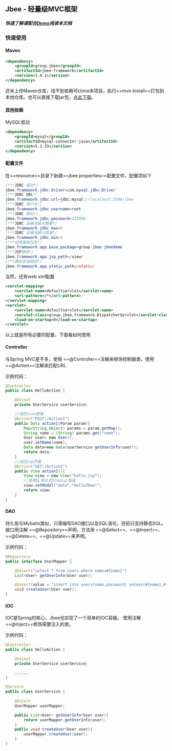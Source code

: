 ## Jbee -  轻量级MVC框架

##### 快速了解请配合[Demo](https://github.com/emmmhby/Jbeedemo)阅读本文档

### 快速使用

#### Maven
```XML
<dependency>
    <groupId>group.jbee</groupId>
    <artifactId>jbee-framework</artifactId>
    <version>1.0.1</version>
</dependency>
```
还未上传Maven仓库，找不到依赖可clone本项目，执行==mvn
install==打包到本地仓库。也可以直接下载jar包，[点此下载](https://pan.baidu.com/s/1mkmpWWK)。

#### 其他依赖
MySQL驱动
```XML
<dependency>
    <groupId>mysql</groupId>
    <artifactId>mysql-connector-java</artifactId>
    <version>5.1.33</version>
</dependency>
```
#### 配置文件
在==resource==目录下新建==jbee.properties==配置文件，配置项如下

```Java
/***JDBC 驱动*/
jbee.framework.jdbc.driver=com.mysql.jdbc.Driver
/***JDBC URL*/
jbee.framework.jdbc.url=jdbc:mysql://localhost:3306/jbee
/***JDBC 用户名*/
jbee.framework.jdbc.username=root
/***JDBC 密码*/
jbee.framework.jdbc.password=123456
/***JDBC 连接池最大数量*/
jbee.framework.jdbc.max=5
/***JDBC 连接池最小数量*/
jbee.framework.jdbc.min=2
/***应用基础包名*/
jbee.framework.app.base_package=group.jbee.jbeedemo
/***JSP路径*/
jbee.framework.app.jsp_path=/view/
/***静态资源路径*/
jbee.framework.app.static_path=/static/
```
当然，还有web.xml配置

```XML
<servlet-mapping>
    <servlet-name>defaultservlet</servlet-name>
    <url-pattern>/*</url-pattern>
</servlet-mapping>
<servlet>
    <servlet-name>defaultservlet</servlet-name>
    <servlet-class>group.jbee.framework.DispatcherServlet</servlet-class>
    <load-on-startup>0</load-on-startup>
</servlet>
```
以上就是所有必要的配置，下面看如何使用

#### Controller
与Spring MVC差不多，使用 ==@Controller==注解来修饰控制器类，使用 ==@Action==注解来匹配URL

示例代码：
```Java
@Controller
public class HelloAction {

    @Inject
    private UserService userService;

    //返回json数据
    @Action("POST:/Action1")
    public Data action1(Param param){
        Map<String,Object> params = param.getMap();
        String name = (String) params.get("name");
        User user= new User();
        user.setName(name);
        Data data=new Data(userService.getUserInfo(user));
        return data;
    }
    //返回jsp页面
    @Action("GET:/Action2")
    public View action1(){
        View view = new View("hello.jsp");
        //使用EL表达式${data}取值
        view.setModel("data","HelloJbee!";
        return view;
    }
}
```
#### DAO
持久层与Mybatis类似，只需编写DAO接口以及SQL语句，目前只支持静态SQL。接口用注解 ==@Repository==声明，方法用 ==@Select==、==@Insert==、==@Delete==、==@Update==来声明。
 
 示例代码：
 
```Java
@Repository
public interface UserMapper {

    @Select("select * from users where name=#{name}")
    List<User> getUserInfo(User user);

    @Insert(value = "insert into users(name,password) values(#{name},#{password})")
    void createUser(User user);
}
```
#### IOC
IOC是Spring的核心，Jbee也实现了一个简单的IOC容器。
使用注解 ==@Inject==修饰需要注入的类。

示例代码：


```Java
@Controller
public class HelloAction {

    @Inject
    private UserService userService;

    ......
}
```

```Java
@Service
public class UserService {
    
    @Inject
    UserMapper userMapper;

    public List<User> getUserInfo(User user){
        return userMapper.getUserInfo(user);
    }
    public void createUser(User user){
        userMapper.createUser(user);
    }
}
```
